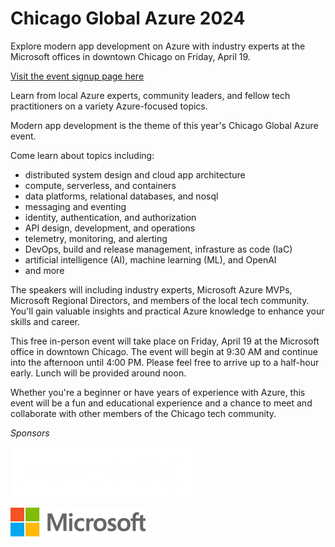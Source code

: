 # Chicago Global Azure 2024

Explore modern app development on Azure with industry experts at the Microsoft offices in downtown Chicago on Friday, April 19. 
 
[Visit the event signup page here](https://www.eventbrite.com/e/chicago-global-azure-2024-tickets-830534951397?aff=globalazure)

Learn from local Azure experts, community leaders, and fellow tech practitioners on a variety Azure-focused topics.

Modern app development is the theme of this year's Chicago Global Azure event.

Come learn about topics including:

* distributed system design and cloud app architecture
* compute, serverless, and containers
* data platforms, relational databases, and nosql
* messaging and eventing
* identity, authentication, and authorization
* API design, development, and operations
* telemetry, monitoring, and alerting
* DevOps, build and release management, infrasture as code (IaC)
* artificial intelligence (AI), machine learning (ML), and OpenAI
* and more

The speakers will including industry experts, Microsoft Azure MVPs, Microsoft Regional Directors, and members of the local tech community. You'll gain valuable insights and practical Azure knowledge to enhance your skills and career.

This free in-person event will take place on Friday, April 19 at the Microsoft office in downtown Chicago. The event will begin at 9:30 AM and continue into the afternoon until 4:00 PM. Please feel free to arrive up to a half-hour early. Lunch will be provided around noon.

Whether you're a beginner or have years of experience with Azure, this event will be a fun and educational experience and a chance to meet and collaborate with other members of the Chicago tech community.

*Sponsors*

[![responsiveX](responsivex_white_logo.png)](https://responsivex.com/) 

[![Microsoft](Microsoft_logo.png)](https://www.microsoft.com/en-us/)
